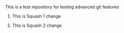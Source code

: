 This is a test repository for testing advanced git features

1. This is Squash 1 change

2. This is Squash 2 change
